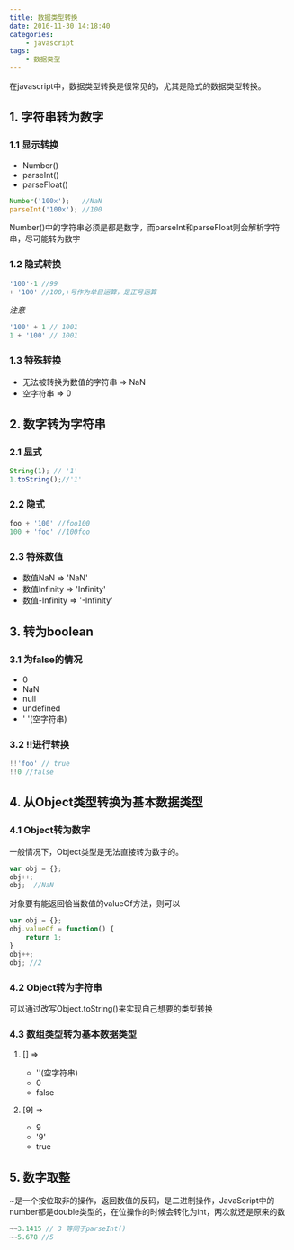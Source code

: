 ```yaml
---
title: 数据类型转换
date: 2016-11-30 14:18:40
categories:
    - javascript
tags:
    - 数据类型
---
```


在javascript中，数据类型转换是很常见的，尤其是隐式的数据类型转换。

<!-- more -->

## 1. 字符串转为数字

### 1.1 显示转换

* Number()
* parseInt()
* parseFloat()

```javascript
Number('100x');   //NaN
parseInt('100x'); //100
```

Number()中的字符串必须是都是数字，而parseInt和parseFloat则会解析字符串，尽可能转为数字

### 1.2 隐式转换

```javascript
'100'-1 //99
+ '100' //100,+号作为单目运算，是正号运算
```
*注意*

```javascript
'100' + 1 // 1001
1 + '100' // 1001
```

### 1.3 特殊转换

* 无法被转换为数值的字符串 => NaN
* 空字符串 => 0

## 2. 数字转为字符串

### 2.1 显式

```javascript
String(1); // '1'
1.toString();//'1'
```

### 2.2 隐式

```javascript
foo + '100' //foo100
100 + 'foo' //100foo
```

### 2.3 特殊数值

* 数值NaN  => 'NaN'
* 数值Infinity  =>   'Infinity'
* 数值-Infinity =>   '-Infinity'

## 3. 转为boolean

### 3.1 为false的情况

* 0
* NaN
* null
* undefined
* ' '(空字符串)

### 3.2 !!进行转换

```javascript
!!'foo' // true
!!0 //false
```

## 4. 从Object类型转换为基本数据类型

### 4.1 Object转为数字

一般情况下，Object类型是无法直接转为数字的。

```javascript
var obj = {};
obj++;
obj;  //NaN
```

对象要有能返回恰当数值的valueOf方法，则可以

```javascript
var obj = {};
obj.valueOf = function() {
	return 1;
}
obj++;
obj; //2
```

### 4.2 Object转为字符串

可以通过改写Object.toString()来实现自己想要的类型转换

### 4.3 数组类型转为基本数据类型

1. [] =>

    - ''(空字符串)
    - 0
    - false

2. [9] =>

    - 9
    - '9'
    - true

## 5. 数字取整

~是一个按位取非的操作，返回数值的反码，是二进制操作，JavaScript中的number都是double类型的，在位操作的时候会转化为int，两次就还是原来的数

```javascript
~~3.1415 // 3 等同于parseInt()
~~5.678 //5
```